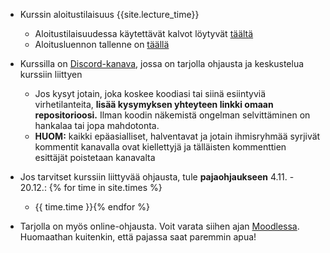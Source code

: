 <!--- - Arvosanoja näkyy nyt [Moodlessa]({{site.moodle_link}}) (linkki "Arvioinnit" sivun yläosassa, otsikon alla). Kiitoksia osallistumisesta ja aurinkoista kesää!
- Kurssilla on pääsiäistauko 28.3. - 3.4. joten kolmannen viikon deadline ei ole tiistaina 2.4. vaan vasta 9.4. --->
- Kurssin aloitustilaisuus {{site.lecture_time}}
  - Aloitustilaisuudessa käytettävät kalvot löytyvät [täältä]({{site.lecture_slides_link}})
  - Aloitusluennon tallenne on [täällä]({{site.lecture_recording_link}})
- Kurssilla on [Discord-kanava](https://study.cs.helsinki.fi/discord/join/ohte), jossa on tarjolla ohjausta ja keskustelua kurssiin liittyen
  - Jos kysyt jotain, joka koskee koodiasi tai siinä esiintyviä virhetilanteita, **lisää kysymyksen yhteyteen linkki omaan repositorioosi.** Ilman koodin näkemistä ongelman selvittäminen on hankalaa tai jopa mahdotonta.
  - **HUOM:** kaikki epäasialliset, halventavat ja jotain ihmisryhmää syrjivät kommentit kanavalla ovat kiellettyjä ja tälläisten kommenttien esittäjät poistetaan kanavalta
- Jos tarvitset kurssiin liittyvää ohjausta, tule **pajaohjaukseen** 4.11. - 20.12.: {% for time in site.times %}
  - {{ time.time }}{% endfor %}

- Tarjolla on myös online-ohjausta. Voit varata siihen ajan [Moodlessa]({{site.moodle_link}}). Huomaathan kuitenkin, että pajassa saat paremmin apua!

